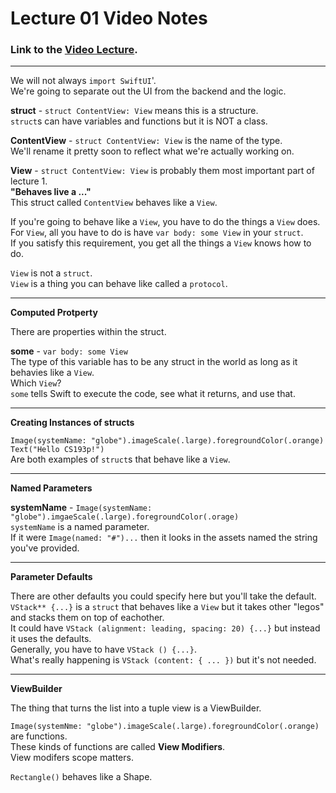 # Lecture 01 Video Notes

### Link to the [Video Lecture](https://www.youtube.com/watch?v=n1qabtjZ_jg).

___

We will not always `import SwiftUI`'.<br>
We're going to separate out the UI from the backend and the logic.

**struct** - `struct ContentView: View` means this is a structure.<br>
`struct`s can have variables and functions but it is NOT a class.

**ContentView** - `struct ContentView: View` is the name of the type.<br>
We'll rename it pretty soon to reflect what we're actually working on.

**View** - `struct ContentView: View` is probably them most important part of lecture 1.<br>
**"Behaves live a ..."**<br>
This struct called `ContentView` behaves like a `View`.

If you're going to behave like a `View`, you have to do the things a `View` does.<br>
For `View`, all you have to do is have `var body: some View` in your `struct`.<br>
If you satisfy this requirement, you get all the things a `View` knows how to do.

`View` is not a `struct`.<br>
`View` is a thing you can behave like called a `protocol`.

---

**Computed Protperty**

There are properties within the struct.

**some** - `var body: some View`<br>
The type of this variable has to be any struct in the world as long as it behavies like a `View`.<br>
Which `View`?<br>
`some` tells Swift to execute the code, see what it returns, and use that.

---

**Creating Instances of structs**

`Image(systemName: "globe").imageScale(.large).foregroundColor(.orange)`<br>
`Text("Hello CS193p!")`<br>
Are both examples of `struct`s that behave like a `View`.<br>

---

**Named Parameters**

**systemName** - `Image(systemName: "globe").imgaeScale(.large).foregroundColor(.orage)`<br>
`systemName` is a named parameter.<br>
If it were `Image(named: "#")...` then it looks in the assets named the string you've provided.

---

**Parameter Defaults**

There are other defaults you could specify here but you'll take the default.<br>
`VStack** {...}` is a `struct` that behaves like a `View` but it takes other "legos" and stacks them on top of eachother.<br>
It could have `VStack (alignment: leading, spacing: 20) {...}` but instead it uses the defaults.<br>
Generally, you have to have `VStack () {...}`.<br>
What's really happening is `VStack (content: { ... })` but it's not needed.

---

**ViewBuilder**

The thing that turns the list into a tuple view is a ViewBuilder.

`Image(systemNme: "globe").imageScale(.large).foregroundColor(.orange)` are functions.<br>
These kinds of functions are called **View Modifiers**.<br>
View modifers scope matters.

`Rectangle()` behaves like a Shape.
